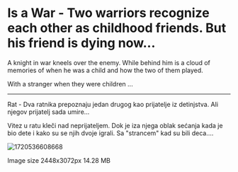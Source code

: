 # Is a War - Two warriors recognize each other as childhood friends. But his friend is dying now... 

A knight in war kneels over the enemy. While behind him is a cloud of memories of when he was a child and how the two of them played.

With a stranger when they were children ...

-----

Rat - Dva ratnika prepoznaju jedan drugog kao prijatelje iz detinjstva. Ali njegov prijatelj sada umire...

Vitez u ratu kleči nad neprijateljem. Dok je iza njega oblak sećanja kada je bio dete i kako su se njih dvoje igrali. Sa "strancem" kad su bili deca....

![1720536608668](image/09_jul_2024_14_00/1720536608668.png)

Image size 2448x3072px 14.28 MB

